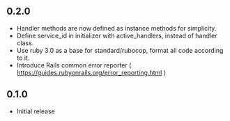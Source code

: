 ## 0.2.0

- Handler methods are now defined as instance methods for simplicity.
- Define service_id in initializer with active_handlers, instead of handler class.
- Use ruby 3.0 as a base for standard/rubocop, format all code according to it.
- Introduce Rails common error reporter ( https://guides.rubyonrails.org/error_reporting.html )

## 0.1.0

- Initial release
